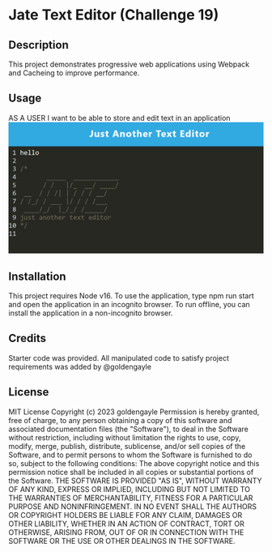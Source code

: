 # Jate Text Editor (Challenge 19)

## Description
This project demonstrates progressive web applications using Webpack and Cacheing to improve performance.  
## Usage
AS A USER I want to be able to store and edit text in an application
 <img src="Screenshotofapp.png" alt="screenshot of application">
 <!-- <a href= "https://drive.google.com/file/d/1mIhwfCKPpSGla_orYhxqc2HyiJb2Qs4o/view"> Link for video Explanation </a> -->


## Installation
This project requires Node v16. To use the application, type npm run start and open the application in an incognito browser. To run offline, you can install the application in a non-incognito browser. 


## Credits
Starter code was provided. All manipulated code to satisfy project requirements was added by @goldengayle

## License
MIT License
Copyright (c) 2023 goldengayle
Permission is hereby granted, free of charge, to any person obtaining a copy of this software and associated documentation files (the "Software"), to deal in the Software without restriction, including without limitation the rights to use, copy, modify, merge, publish, distribute, sublicense, and/or sell copies of the Software, and to permit persons to whom the Software is furnished to do so, subject to the following conditions:
The above copyright notice and this permission notice shall be included in all copies or substantial portions of the Software.
THE SOFTWARE IS PROVIDED "AS IS", WITHOUT WARRANTY OF ANY KIND, EXPRESS OR IMPLIED, INCLUDING BUT NOT LIMITED TO THE WARRANTIES OF MERCHANTABILITY, FITNESS FOR A PARTICULAR PURPOSE AND NONINFRINGEMENT. IN NO EVENT SHALL THE AUTHORS OR COPYRIGHT HOLDERS BE LIABLE FOR ANY CLAIM, DAMAGES OR OTHER LIABILITY, WHETHER IN AN ACTION OF CONTRACT, TORT OR OTHERWISE, ARISING FROM, OUT OF OR IN CONNECTION WITH THE SOFTWARE OR THE USE OR OTHER DEALINGS IN THE SOFTWARE.
